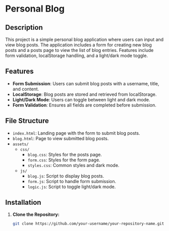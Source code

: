 # Personal Blog

## Description

This project is a simple personal blog application where users can input and view blog posts. The application includes a form for creating new blog posts and a posts page to view the list of blog entries. Features include form validation, localStorage handling, and a light/dark mode toggle.

## Features

- **Form Submission**: Users can submit blog posts with a username, title, and content.
- **LocalStorage**: Blog posts are stored and retrieved from localStorage.
- **Light/Dark Mode**: Users can toggle between light and dark mode.
- **Form Validation**: Ensures all fields are completed before submission.

## File Structure

- `index.html`: Landing page with the form to submit blog posts.
- `blog.html`: Page to view submitted blog posts.
- `assets/`
  - `css/`
    - `blog.css`: Styles for the posts page.
    - `form.css`: Styles for the form page.
    - `styles.css`: Common styles and dark mode.
  - `js/`
    - `blog.js`: Script to display blog posts.
    - `form.js`: Script to handle form submission.
    - `logic.js`: Script to toggle light/dark mode.

## Installation

1. **Clone the Repository:**

   ```bash
   git clone https://github.com/your-username/your-repository-name.git

